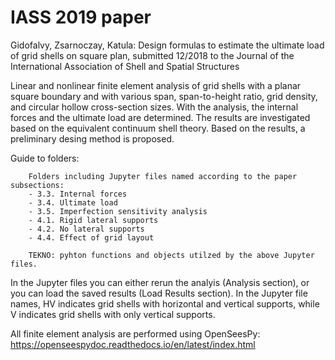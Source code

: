 # IASS 2019 paper

Gidofalvy, Zsarnoczay, Katula: Design formulas to estimate the ultimate load of grid shells on square plan, submitted 12/2018 to the Journal of the International Association of Shell and Spatial Structures

Linear and nonlinear finite element analysis of grid shells with a planar square boundary and with various span, span-to-height ratio, grid density, and circular hollow cross-section sizes. With the analysis, the internal forces and the ultimate load are determined. The results are investigated based on the equivalent continuum shell theory. Based on the results, a preliminary desing method is proposed.

Guide to folders:

		Folders including Jupyter files named according to the paper subsections:
		- 3.3. Internal forces
		- 3.4. Ultimate load
		- 3.5. Imperfection sensitivity analysis
		- 4.1. Rigid lateral supports
		- 4.2. No lateral supports
		- 4.4. Effect of grid layout

		TEKNO: pyhton functions and objects utilzed by the above Jupyter files. 

In the Jupyter files you can either rerun the analyis (Analysis section), or you can load the saved results (Load Results section). In the Jupyter file names, HV indicates grid shells with horizontal and vertical supports, while V indicates grid shells with only vertical supports.

All finite element analysis are performed using OpenSeesPy: https://openseespydoc.readthedocs.io/en/latest/index.html
